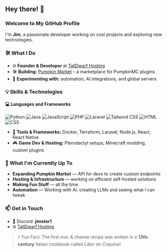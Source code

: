 ## Hey there! 👋

### Welcome to My GitHub Profile

I'm **Jim**, a passionate developer working on cool projects and exploring new technologies.

### 🛠️ What I Do
- 🌐 **Founder & Developer** at [TallDwarf Hosting](https://talldwarf.host/a/Jim)
- 🛠️ **Building:** [Pumpkin Market](#) – a marketplace for PumpkinMC plugins
- 📜 **Experimenting with:** automation, AI integrations, and global servers

### 💡 Skills & Technologies
#### 💻 Languages and Frameworks
![Python](https://img.shields.io/badge/Python-3776AB?style=for-the-badge&logo=python&logoColor=white)
![Java](https://img.shields.io/badge/Java-007396?style=for-the-badge&logo=openjdk&logoColor=white)
![JavaScript](https://img.shields.io/badge/JavaScript-F7DF1E?style=for-the-badge&logo=javascript&logoColor=black)
![PHP](https://img.shields.io/badge/PHP-777BB4?style=for-the-badge&logo=php&logoColor=white)
![Laravel](https://img.shields.io/badge/Laravel-f53003?style=for-the-badge&logo=laravel&logoColor=white)
![Tailwind CSS](https://img.shields.io/badge/TailwindCSS-00bcff?style=for-the-badge&logo=tailwindcss&logoColor=white)
![HTML](https://img.shields.io/badge/HTML5-E34F26?style=for-the-badge&logo=html5&logoColor=white)
![CSS](https://img.shields.io/badge/CSS3-1572B6?style=for-the-badge&logo=css3&logoColor=white)

- 🔧 **Tools & Frameworks:** Docker, Terraform, Laravel, Node.js, React, React Native
- 🎮 **Game Dev & Hosting:** Pterodactyl setups, Minecraft modding, custom plugins

### 🚀 What I'm Currently Up To
- **Expanding Pumpkin Market** — API for devs to create custom endpoints
- **Hosting & Infrastructure** — working on efficient self-hosted solutions
- **Making Fun Stuff** — all the time
- **Automation** — Working with AI, creating LLMs and seeing what I can tweak

### 📫 Get in Touch
- 💬 Discord: **jimster1**
- 🌐 [TallDwarf Hosting](https://talldwarf.host/a/Jim)

> ⚡ Fun Fact: The first mac & cheese recipe was written in a **13th-century** Italian cookbook called *Liber de Coquina!*
